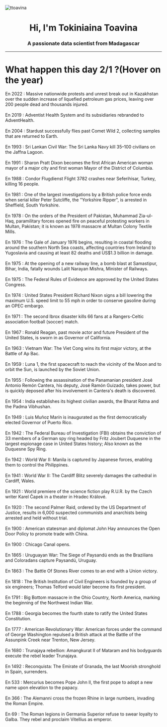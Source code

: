 
<p align="left"> <img src="https://komarev.com/ghpvc/?username=ttoavina&label=Profile%20views&color=0e75b6&style=flat" alt="ttoavina" /> </p>
<h1 align="center">Hi, I'm Tokiniaina Toavina</h1>
<h3 align="center">A passionate data scientist from Madagascar</h3>
    
<hr/>
<h1> What happen this day 2/1 ?(Hover on the year)</h1>

En 2022 : Massive nationwide protests and unrest break out in Kazakhstan over the sudden increase of liquefied petroleum gas prices, leaving over 200 people dead and thousands injured.
<br/><br/>
En 2019 : Adventist Health System and its subsidiaries rebranded to AdventHealth.
<br/><br/>
En 2004 : Stardust successfully flies past Comet Wild 2, collecting samples that are returned to Earth.
<br/><br/>
En 1993 : Sri Lankan Civil War: The Sri Lanka Navy kill 35–100 civilians on the Jaffna Lagoon.
<br/><br/>
En 1991 : Sharon Pratt Dixon becomes the first African American woman mayor of a major city and first woman Mayor of the District of Columbia.
<br/><br/>
En 1988 : Condor Flugdienst Flight 3782 crashes near Seferihisar, Turkey, killing 16 people.
<br/><br/>
En 1981 : One of the largest investigations by a British police force ends when serial killer Peter Sutcliffe, the "Yorkshire Ripper", is arrested in Sheffield, South Yorkshire.
<br/><br/>
En 1978 : On the orders of the President of Pakistan, Muhammad Zia-ul-Haq, paramilitary forces opened fire on peaceful protesting workers in Multan, Pakistan; it is known as 1978 massacre at Multan Colony Textile Mills.
<br/><br/>
En 1976 : The Gale of January 1976 begins, resulting in coastal flooding around the southern North Sea coasts, affecting countries from Ireland to Yugoslavia and causing at least 82 deaths and US$1.3 billion in damage.
<br/><br/>
En 1975 : At the opening of a new railway line, a bomb blast at Samastipur, Bihar, India, fatally wounds Lalit Narayan Mishra, Minister of Railways.
<br/><br/>
En 1975 : The Federal Rules of Evidence are approved by the United States Congress.
<br/><br/>
En 1974 : United States President Richard Nixon signs a bill lowering the maximum U.S. speed limit to 55 mph in order to conserve gasoline during an OPEC embargo.
<br/><br/>
En 1971 : The second Ibrox disaster kills 66 fans at a Rangers-Celtic association football (soccer) match.
<br/><br/>
En 1967 : Ronald Reagan, past movie actor and future President of the United States, is sworn in as Governor of California.
<br/><br/>
En 1963 : Vietnam War: The Viet Cong wins its first major victory, at the Battle of Ap Bac.
<br/><br/>
En 1959 : Luna 1, the first spacecraft to reach the vicinity of the Moon and to orbit the Sun, is launched by the Soviet Union.
<br/><br/>
En 1955 : Following the assassination of the Panamanian president José Antonio Remón Cantera, his deputy, José Ramón Guizado, takes power, but is quickly deposed after his involvement in Cantera's death is discovered.
<br/><br/>
En 1954 : India establishes its highest civilian awards, the Bharat Ratna and the Padma Vibhushan.
<br/><br/>
En 1949 : Luis Muñoz Marín is inaugurated as the first democratically elected Governor of Puerto Rico.
<br/><br/>
En 1942 : The Federal Bureau of Investigation (FBI) obtains the conviction of 33 members of a German spy ring headed by Fritz Joubert Duquesne in the largest espionage case in United States history; Also known as the Duquesne Spy Ring.
<br/><br/>
En 1942 : World War II: Manila is captured by Japanese forces, enabling them to control the Philippines.
<br/><br/>
En 1941 : World War II: The Cardiff Blitz severely damages the cathedral in Cardiff, Wales.
<br/><br/>
En 1921 : World premiere of the science fiction play R.U.R. by the Czech writer Karel Čapek in a theater in Hradec Králové.
<br/><br/>
En 1920 : The second Palmer Raid, ordered by the US Department of Justice, results in 6,000 suspected communists and anarchists being arrested and held without trial.
<br/><br/>
En 1900 : American statesman and diplomat John Hay announces the Open Door Policy to promote trade with China.
<br/><br/>
En 1900 : Chicago Canal opens.
<br/><br/>
En 1865 : Uruguayan War: The Siege of Paysandú ends as the Brazilians and Coloradans capture Paysandú, Uruguay.
<br/><br/>
En 1863 : The Battle Of Stones River comes to an end with a Union victory.
<br/><br/>
En 1818 : The British Institution of Civil Engineers is founded by a group of six engineers; Thomas Telford would later become its first president.
<br/><br/>
En 1791 : Big Bottom massacre in the Ohio Country, North America, marking the beginning of the Northwest Indian War.
<br/><br/>
En 1788 : Georgia becomes the fourth state to ratify the United States Constitution.
<br/><br/>
En 1777 : American Revolutionary War: American forces under the command of George Washington repulsed a British attack at the Battle of the Assunpink Creek near Trenton, New Jersey.
<br/><br/>
En 1680 : Trunajaya rebellion: Amangkurat II of Mataram and his bodyguards execute the rebel leader Trunajaya.
<br/><br/>
En 1492 : Reconquista: The Emirate of Granada, the last Moorish stronghold in Spain, surrenders.
<br/><br/>
En 533 : Mercurius becomes Pope John II, the first pope to adopt a new name upon elevation to the papacy.
<br/><br/>
En 366 : The Alemanni cross the frozen Rhine in large numbers, invading the Roman Empire.
<br/><br/>
En 69 : The Roman legions in Germania Superior refuse to swear loyalty to Galba. They rebel and proclaim Vitellius as emperor.
<br/><br/>
